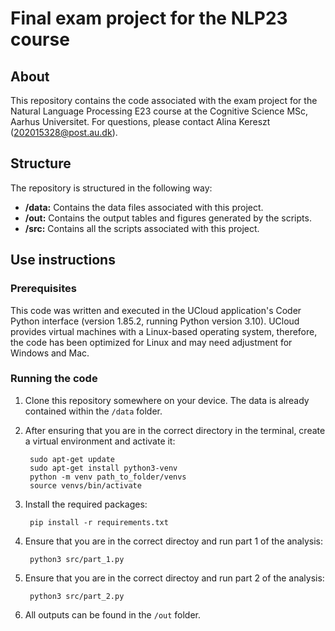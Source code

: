 # Final exam project for the NLP23 course
## About
This repository contains the code associated with the exam project for the Natural Language Processing E23 course at the Cognitive Science MSc, Aarhus Universitet. For questions, please contact Alina Kereszt (202015328@post.au.dk).

## Structure
The repository is structured in the following way:
- **/data:** Contains the data files associated with this project.
- **/out:** Contains the output tables and figures generated by the scripts.
- **/src:** Contains all the scripts associated with this project.

## Use instructions
### Prerequisites
This code was written and executed in the UCloud application's Coder Python interface (version 1.85.2, running Python version 3.10). UCloud provides virtual machines with a Linux-based operating system, therefore, the code has been optimized for Linux and may need adjustment for Windows and Mac.

### Running the code
1. Clone this repository somewhere on your device. The data is already contained within the ```/data``` folder.
2. After ensuring that you are in the correct directory in the terminal, create a virtual environment and activate it:

        sudo apt-get update
        sudo apt-get install python3-venv
        python -m venv path_to_folder/venvs
        source venvs/bin/activate
   
3. Install the required packages:

        pip install -r requirements.txt

4. Ensure that you are in the correct directoy and run part 1 of the analysis:

        python3 src/part_1.py

5. Ensure that you are in the correct directoy and run part 2 of the analysis:

        python3 src/part_2.py

6. All outputs can be found in the ```/out``` folder.
